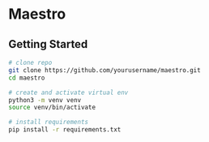 # Maestro

## Getting Started

```bash
# clone repo
git clone https://github.com/yourusername/maestro.git
cd maestro

# create and activate virtual env
python3 -m venv venv
source venv/bin/activate

# install requirements
pip install -r requirements.txt
```

